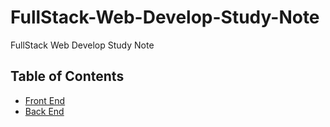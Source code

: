 # FullStack-Web-Develop-Study-Note
FullStack Web Develop Study Note


## Table of Contents
* [Front End](#Front-End)
* [Back End](#Back-End)
